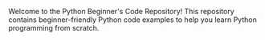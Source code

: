 Welcome to the Python Beginner's Code Repository! This repository contains beginner-friendly Python code examples to help you learn Python programming from scratch.
